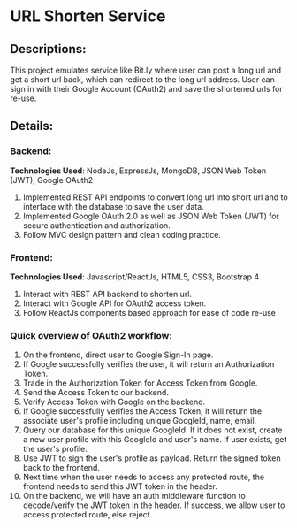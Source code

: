 # URL Shorten Service

## Descriptions:

This project emulates service like Bit.ly where user can post a long url and get a short url back, which can redirect to the long url address. User can sign in with their Google Account (OAuth2) and save the shortened urls for re-use. 

## Details:

### Backend:
**Technologies Used**: NodeJs, ExpressJs, MongoDB, JSON Web Token (JWT), Google OAuth2

1) Implemented REST API endpoints to convert long url into short url and to interface with the database to save the user data.
2) Implemented Google OAuth 2.0 as well as JSON Web Token (JWT) for secure authentication and authorization.
3) Follow MVC design pattern and clean coding practice.

### Frontend:
**Technologies Used**: Javascript/ReactJs, HTML5, CSS3, Bootstrap 4

1) Interact with REST API backend to shorten url.
2)  Interact with Google API for OAuth2 access token.
3)  Follow ReactJs components based approach for ease of code re-use

### Quick overview of OAuth2 workflow:

1) On the frontend, direct user to Google Sign-In page.
2) If Google successfully verifies the user, it will return an Authorization Token.
3) Trade in the Authorization Token for Access Token from Google.
4) Send the Access Token to our backend.
5) Verify Access Token with Google on the backend.
6) If Google successfully verifies the Access Token, it will return the associate user's profile including unique GoogleId, name, email. 
7) Query our database for this unique GoogleId. If it does not exist, create a new user profile with this GoogleId and user's name. If user exists, get the user's profile.
8) Use JWT to sign the user's profile as payload. Return the signed token back to the frontend.
9) Next time when the user needs to access any protected route, the frontend needs to send this JWT token in the header. 
10) On the backend, we will have an auth middleware function to decode/verify the JWT token in the header. If success, we allow user to access protected route, else reject. 